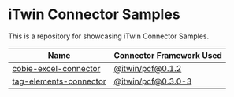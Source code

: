 # iTwin Connector Samples

This is a repository for showcasing iTwin Connector Samples.

| Name | Connector Framework Used |
|-     |-    |
| [cobie-excel-connector](https://github.com/iTwin/connector-samples/tree/main/cobie-excel-connector) | [@itwin/pcf@0.1.2](https://github.com/iTwin/pcf/releases/tag/v0.1.2) |
| [tag-elements-connector](https://github.com/iTwin/connector-samples/tree/main/tag-elements-connector) | [@itwin/pcf@0.3.0-3](https://github.com/iTwin/pcf/releases/tag/v0.3.0-3) |
